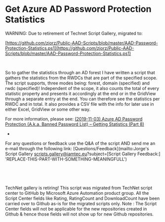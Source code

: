 ﻿Get Azure AD Password Protection Statistics
===========================================

            

WARNING: Due to retirement of Technet Script Gallery, migrated to:


[https://github.com/zjorz/Public-AAD-Scripts/blob/master/AAD-Password-Protection-Statistics.ps1](https://github.com/zjorz/Public-AAD-Scripts/blob/master/AAD-Password-Protection-Statistics.ps1)


 


So to gather the statistics through an AD forest I have written a script that gathers the statistics from the RWDCs that are part of the specified scope. The script supports, three modes being: forest,
 domain (specified) and rwdc (specified)! Independent of the scope, it also counts the total of every statistic property and presents it accordingly at the end or in the GridView through a separate entry at the end. You can therefore see the statistics per
 RWDC and in total. It also provides a CSV file with the info for later use in either Excel, GridView or some other way.


For more information, please see: [(2019-11-03) Azure AD Password Protection (A.k.a. Banned Password List) – Getting Statistics (Part 8)](https://jorgequestforknowledge.wordpress.com/2019/11/03/azure-ad-password-protection-a-k-a-banned-password-list-getting-statistics-part-8/)


-


For any questions or feedback use the Q&A of the script AND send me an e-mail through the following link: [Questions/Feedback](mailto:Jorge's Script Gallery <scripts.gallery@iamtec.eu>?subject=[Script Gallery Feedback:] 'REPLACE-THIS-PART-WITH-SOMETHING-MEANINGFULL')






 

 

        
    
TechNet gallery is retiring! This script was migrated from TechNet script center to GitHub by Microsoft Azure Automation product group. All the Script Center fields like Rating, RatingCount and DownloadCount have been carried over to Github as-is for the migrated scripts only. Note : The Script Center fields will not be applicable for the new repositories created in Github & hence those fields will not show up for new Github repositories.
